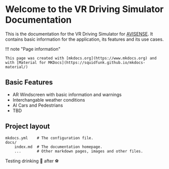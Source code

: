 # Welcome to the VR Driving Simulator Documentation

This is the documentation for the VR Driving Simulator for [AVISENSE](https://avisense.ai). It contains basic information for the application, its features and its use cases.

!!! note "Page information"

    This page was created with [mkdocs.org](https://www.mkdocs.org) and with [Material for MKDocs](https://squidfunk.github.io/mkdocs-material/)


## Basic Features

* AR Windscreen with basic information and warnings
* Interchangable weather conditions
* AI Cars and Pedestrians
* TBD

## Project layout

    mkdocs.yml    # The configuration file.
    docs/
        index.md  # The documentation homepage.
        ...       # Other markdown pages, images and other files.

Testing drinking :beers: after :soccer:

